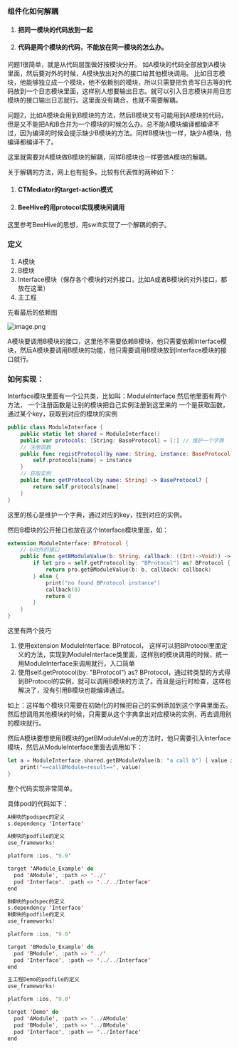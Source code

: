 ### 组件化如何解耦
1. #### 把同一模块的代码放到一起
2. #### 代码是两个模块的代码，不能放在同一模块的怎么办。

问题1很简单，就是从代码层面做好按模块分开。
如A模块的代码全部放到A模块里面，然后要对外的时候，A模块放出对外的接口给其他模块调用。
比如日志模块，他能够独立成一个模块，他不依赖别的模块，所以只需要把负责写日志等的代码放到一个日志模块里面，这样别人想要输出日志。就可以引入日志模块并用日志模块的接口输出日志就行。这里面没有耦合，也就不需要解耦。

问题2，比如A模块会用到B模块的方法，然后B模块又有可能用到A模块的代码，但是又不能把A和B合并为一个模块的时候怎么办。总不能A模块编译都编译不过，因为编译的时候会提示缺少B模块的方法。同样B模块也一样，缺少A模块，他编译都编译不了。 

这里就需要对A模块做B模块的解耦，同样B模块也一样要做A模块的解耦。

关于解耦的方法，网上也有挺多。比较有代表性的两种如下：

1. #### CTMediator的target-action模式
2. #### BeeHive的用protocol实现模块间调用

这里参考BeeHive的思想，用swift实现了一个解耦的例子。

### 定义
1. A模块
2. B模块
3. Interface模块（保存各个模块的对外接口，比如A或者B模块的对外接口，都放在这里）
4. 主工程

先看最后的依赖图

![image.png](https://p9-juejin.byteimg.com/tos-cn-i-k3u1fbpfcp/82fa276386b642e085bdc32d3cd92129~tplv-k3u1fbpfcp-watermark.image?)


A模块要调用B模块的接口，这里他不需要依赖B模块，他只需要依赖Interface模块，然后A模块要调用B模块的功能，他只需要调用B模块放到Interface模块的接口就行。

### 如何实现：

Interface模块里面有一个公共类，比如叫：ModuleInterface
然后他里面有两个方法，
一个注册函数是让别的模块把自己实例注册到这里来的
一个是获取函数，通过某个key，获取到对应的模块的实例

```Swift
public class ModuleInterface {
    public static let shared = ModuleInterface()
    public var protocols: [String: BaseProtocol] = [:] // 维护一个字典
    // 注册函数
    public func registProtocol(by name: String, instance: BaseProtocol) {
        self.protocols[name] = instance
    }
    // 获取实例
    public func getProtocol(by name: String) -> BaseProtocol? {
        return self.protocols[name]
    }
}
```

这里的核心是维护一个字典，通过对应的key，找到对应的实例。

然后B模块的公开接口也放在这个Interface模块里面，如：
```Swift
extension ModuleInterface: BProtocol {
    // b对外的接口
    public func getBModuleValue(b: String, callback: ((Int)->Void)) -> Int {
        if let pro = self.getProtocol(by: "BProtocol") as? BProtocol {
            return pro.getBModuleValue(b: b, callback: callback)
        } else {
            print("no found BProtocol instance")
            callback(0)
            return 0
        }
    }
}
```

这里有两个技巧
1. 使用extension ModuleInterface: BProtocol， 这样可以把BProtocol里面定义的方法，实现到ModuleInterface类里面，这样别的模块调用的时候，统一用ModuleInterface来调用就行，入口简单
2. 使用self.getProtocol(by: "BProtocol") as? BProtocol，通过转类型的方式得到BProtocol的实例，就可以调用B模块的方法了。而且是运行时检查，这样也解决了，没有引用B模块也能编译通过。

如上：这样每个模块只需要在初始化的时候把自己的实例添加到这个字典里面去。然后想调用其他模块的时候，只需要从这个字典拿出对应模块的实例，再去调用别的模块就行。

然后A模块要想使用B模块的getBModuleValue的方法时，他只需要引入Interface模块，然后从ModuleInterface里面去调用如下：
```Swift
let a = ModuleInterface.shared.getBModuleValue(b: "a call b") { value in
    print("==callBModule=result==", value)
}
```


整个代码实现非常简单。

具体pod的代码如下： 
```Swift
A模块的podspec的定义
s.dependency 'Interface'

A模块的podfile的定义
use_frameworks!

platform :ios, '9.0'

target 'AModule_Example' do
  pod 'AModule', :path => '../'
  pod 'Interface', :path => '../../Interface'
end

B模块的podspec的定义
s.dependency 'Interface'
B模块的podfile的定义
use_frameworks!

platform :ios, '9.0'

target 'BModule_Example' do
  pod 'BModule', :path => '../'
  pod 'Interface', :path => '../../Interface'
end

主工程Demo的podfile的定义
use_frameworks!

platform :ios, '9.0'

target 'Demo' do
  pod 'AModule', :path => '../AModule'
  pod 'BModule', :path => '../BModule'
  pod 'Interface', :path => '../Interface'
end
```

